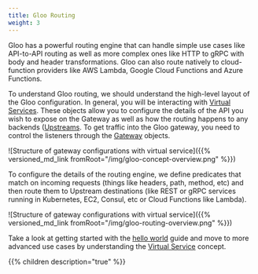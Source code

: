 ```yaml
---
title: Gloo Routing
weight: 3
---
```


Gloo has a powerful routing engine that can handle simple use cases like API-to-API routing as well as more complex ones like HTTP to gRPC with body and header transformations. Gloo can also route natively to cloud-function providers like AWS Lambda, Google Cloud Functions and Azure Functions. 

To understand Gloo routing, we should understand the high-level layout of the Gloo configuration. In general, you will be interacting with [Virtual Services](../introduction/concepts#virtual-services). These objects allow you to configure the details of the API you wish to expose on the Gateway as well as how the routing happens to any backends ([Upstreams](../introduction/concepts#upstreams). To get traffic into the Gloo gateway, you need to control the listeners through the [Gateway](../introduction/concepts#gateway) objects.

![Structure of gateway configurations with virtual service]({{% versioned_md_link fromRoot="/img/gloo-concept-overview.png" %}})

To configure the details of the routing engine, we define predicates that match on incoming requests (things like headers, path, method, etc) and then route them to Upstream destinations (like REST or gRPC services running in Kubernetes, EC2, Consul, etc or Cloud Functions like Lambda).

![Structure of gateway configurations with virtual service]({{% versioned_md_link fromRoot="/img/gloo-routing-overview.png" %}})

Take a look at getting started with the [hello world](./hello_world) guide and move to more advanced use cases by understanding the [Virtual Service](../introduction/concepts#virtual-services) concept. 


{{% children description="true" %}}
